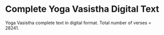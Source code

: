 # Complete Yoga Vasistha Digital Text

Yoga Vasistha complete text in digital format.
Total number of verses = 28241.


